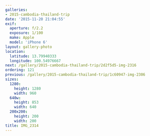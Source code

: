 ```yaml
---
galleries:
- 2015-cambodia-thailand-trip
date: '2015-11-20 21:04:55'
exif:
  aperture: f/2.2
  exposure: 1/100
  make: Apple
  model: 'iPhone 6'
layout: gallery-photo
location:
  latitude: 13.79940333
  longitude: 100.54976667
next: /gallery/2015-cambodia-thailand-trip/2d2f5d5-img-2316
ordering: 121
previous: /gallery/2015-cambodia-thailand-trip/1c60947-img-2306
sizes:
  1280:
    height: 1280
    width: 960
  640w:
    height: 853
    width: 640
  200x200:
    height: 200
    width: 200
title: IMG_2314
---
```

